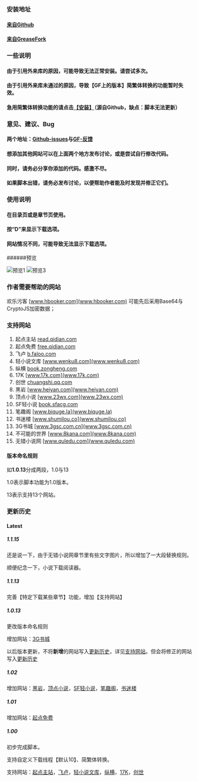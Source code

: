 ### 安装地址

#### [来自Github](https://github.com/dodying/UserJs/raw/master/novelDownloader/novelDownloaderRaw.user.js)

#### [来自GreaseFork](https://greasyfork.org/scripts/21515-noveldownloader/code/novelDownloader.user.js)

### 一些说明

#### 由于引用外来库的原因，可能导致无法正常安装。请尝试多次。

#### 由于引用外来库未通过的原因，导致【GF上的版本】简繁体转换的功能暂时失效。

#### 急用简繁体转换功能的请点击[【安装】](https://github.com/dodying/UserJs/raw/master/novelDownloader/novelDownloaderRaw.user.js)（源自Github，缺点：脚本无法更新）

### 意见、建议、Bug

#### 两个地址：[Github-issues](https://github.com/dodying/UserJs/issues)与[GF-反馈](https://greasyfork.org/zh-CN/scripts/21515-noveldownloader/feedback)

#### 想添加其他网站可以在**上面两个地方**发布讨论，或是尝试自行修改代码。

#### 同时，请务必分享你添加的代码。感激不尽。

#### 如果脚本出错，请务必发布讨论，以便帮助作者能及时发现并修正它们。

### 使用说明

#### 在目录页或是章节页使用。

#### 按“D”来显示下载选项。

#### 网站情况不同，可能导致无法显示下载选项。

######预览

![预览1](https://github.com/dodying/UserJs/raw/master/novelDownloader/1.png)  ![预览3](https://github.com/dodying/UserJs/raw/master/novelDownloader/3.png)

### 作者需要帮助的网站

欢乐污客 [www.hbooker.com](www.hbooker.com) 可能先后采用Base64与CryptoJS加密数据；

### 支持网站

1. 起点主站 [read.qidian.com](read.qidian.com)
2. 起点免费 [free.qidian.com](free.qidian.com)
3. 飞卢 [b.faloo.com](b.faloo.com)
4. 轻小说文库 [www.wenku8.com](www.wenku8.com)
5. 纵横 [book.zongheng.com](book.zongheng.com)
6. 17K [www.17k.com](www.17k.com)
7. 创世 [chuangshi.qq.com](chuangshi.qq.com)
8. 黑岩 [www.heiyan.com](www.heiyan.com)
9. 顶点小说 [www.23wx.com](www.23wx.com)
10. SF轻小说 [book.sfacg.com](book.sfacg.com)
11. 笔趣阁 [www.biquge.la](www.biquge.la)
12. 书迷楼 [www.shumilou.co](www.shumilou.co)
13. 3G书城 [www.3gsc.com.cn](www.3gsc.com.cn)
14. 不可能的世界 [www.8kana.com](www.8kana.com)
15. 无错小说网 [www.quledu.com](www.quledu.com)

#### 版本命名规则

如**1.0.13**分成两段，1.0与13

1.0表示脚本功能为1.0版本。

13表示支持13个网站。

### 更新历史

#### Latest

##### 1.1.15

还是说一下，由于无错小说网章节里有些文字图片，所以增加了一大段替换规则。

顺便纪念一下，小说下载阅读器。

##### 1.1.13

完善【特定下载某些章节】功能，增加【支持网站】

##### 1.0.13

更改版本命名规则

增加网站：[3G书城](www.3gsc.com.cn)

以后版本更新，不将**新增**的网站写入[更新历史](#更新历史)，详见[支持网站](#支持网站)。但会将修正的网站写入[更新历史](#更新历史)

##### 1.02

增加网站：[黑岩](www.heiyan.com)，[顶点小说](www.23wx.com)，[SF轻小说](book.sfacg.com)，[笔趣阁](www.biquge.la)，[书迷楼](www.shumilou.co)

##### 1.01

增加网站：[起点免费](free.qidian.com)

##### 1.00

初步完成脚本。

支持自定义下载线程【默认10】、简繁体转换。

支持网站：[起点主站](read.qidian.com)，[飞卢](b.faloo.com)，[轻小说文库](www.wenku8.com)，[纵横](book.zongheng.com)，[17K](www.17k.com)，[创世](chuangshi.qq.com)
